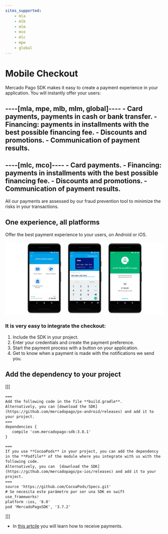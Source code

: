 ```yaml
---
sites_supported:
    - mla
    - mlb
    - mlm
    - mco
    - mlc
    - mpe
    - global
---
```

# Mobile Checkout

Mercado Pago SDK makes it easy to create a payment experience in your application. You will instantly offer your users:

----[mla, mpe, mlb, mlm, global]----
    - Card payments, payments in cash or bank transfer.
 	- **Financing**: payments in installments with the best possible financing fee.
 	- Discounts and promotions.
 	- Communication of payment results.
------------
----[mlc, mco]----
	- Card payments.
 	- **Financing**: payments in installments with the best possible financing fee.
 	- Discounts and promotions.
 	- Communication of payment results.
------------

All our payments are assessed by our fraud prevention tool to minimize the risks in your transactions.


## One experience, all platforms

Offer the best payment experience to your users, on Android or iOS.

![androidiosfinal](/images/mobile-sdk-flow.png)

### It is very easy to integrate the checkout:

1. Include the SDK in your project.
2. Enter your credentials and create the payment preference.
3. Start the payment process with a button on your application.
4. Get to know when a payment is made with the notifications we send you.


## Add the dependency to your project
[[[
```android
===
Add the following code in the file **build.gradle**.
Alternatively, you can [download the SDK](https://github.com/mercadopago/px-android/releases) and add it to your project.
===
dependencies {
   compile 'com.mercadopago:sdk:3.8.1'
}
```
```ios
===
If you use **CocoaPods** in your project, you can add the dependency in the **Podfile** of the module where you integrate with us with the following code.
Alternatively, you can  [download the SDK](https://github.com/mercadopago/px-ios/releases) and add it to your project.
===
source 'https://github.com/CocoaPods/Specs.git'
# Se necesita este parámetro por ser una SDK en swift
use_frameworks!
platform :ios, '8.0'
pod 'MercadoPagoSDK', '3.7.2'
```
]]]

- In [this artcile](https://www.mercadopago.com.ar/developers/en/guides/online-payments/mobile-checkout/v3/receive-payments) you will learn how to receive payments.
